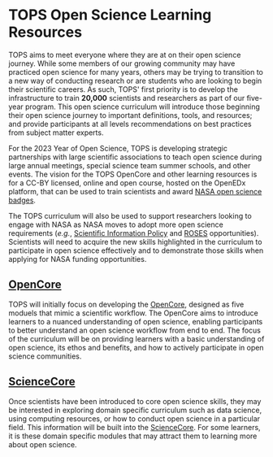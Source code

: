 # TOPS Open Science Learning Resources

TOPS aims to meet everyone where they are at on their open science journey. While some members of our growing community may have practiced open science for many years, others may be trying to transition to a new way of conducting research or are students who are looking to begin their scientific careers. As such, TOPS' first priority is to develop the infrastructure to train **20,000** scientists and researchers as part of our five-year program. This open science curriculum will introduce those beginning their open science journey to important definitions, tools, and resources; and provide participants at all levels recommendations on best practices from subject matter experts. 

For the 2023 Year of Open Science, TOPS is developing strategic partnerships with large scientific associations to teach open science during large annual meetings, special science team summer schools, and other events. The vision for the TOPS OpenCore and other learning resources is for a CC-BY licensed, online and open course, hosted on the OpenEDx platform, that can be used to train scientists and award [NASA open science badges](./../Area3_Incentives/badging.md). 

The TOPS curriculum will also be used to support researchers looking to engage with NASA as NASA moves to adopt more open science requirements (*e.g.*, [Scientific Information Policy](https://science.nasa.gov/researchers/science-data/science-information-policy) and [ROSES](https://science.nasa.gov/researchers/sara/grant-solicitations) opportunities). Scientists will need to acquire the new skills highlighted in the curriculum to participate in open science effectively and to demonstrate those skills when applying for NASA funding opportunities.  

## [OpenCore](./OpenCore/readme.md)  

TOPS will initially focus on developing the [OpenCore](./OpenCore/readme.md), designed as five moduels that mimic a scientific workflow. The OpenCore aims to introduce learners to a nuanced understanding of open science, enabling participants to better understand an open science workflow from end to end. The focus of the curriculum will be on providing learners with a basic understanding of open science, its ethos and benefits, and how to actively participate in open science communities. 

## [ScienceCore](./ScienceCore/readme.md)

Once scientists have been introduced to core open science skills, they may be interested in exploring domain specific curriculum such as data science, using computing resources, or how to conduct open science in a particular field. This information will be built into the [ScienceCore](./ScienceCore/readme.md). For some learners, it is these domain specific modules that may attract them to learning more about open science. 
